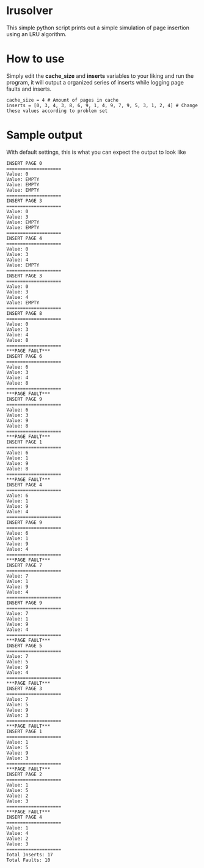 # lrusolver
This simple python script prints out a simple simulation of page insertion using an LRU algorithm.

# How to use

Simply edit the <b>cache_size</b> and <b>inserts</b> variables to your liking and run the program, it will output a organized series of inserts while logging page faults and inserts.

```
cache_size = 4 # Amount of pages in cache
inserts = [0, 3, 4, 3, 8, 6, 9, 1, 4, 9, 7, 9, 5, 3, 1, 2, 4] # Change these values according to problem set
```

# Sample output

With default settings, this is what you can expect the output to look like

```
INSERT PAGE 0
====================
Value: 0
Value: EMPTY
Value: EMPTY
Value: EMPTY
====================
INSERT PAGE 3
====================
Value: 0
Value: 3
Value: EMPTY
Value: EMPTY
====================
INSERT PAGE 4
====================
Value: 0
Value: 3
Value: 4
Value: EMPTY
====================
INSERT PAGE 3
====================
Value: 0
Value: 3
Value: 4
Value: EMPTY
====================
INSERT PAGE 8
====================
Value: 0
Value: 3
Value: 4
Value: 8
====================
***PAGE FAULT***
INSERT PAGE 6
====================
Value: 6
Value: 3
Value: 4
Value: 8
====================
***PAGE FAULT***
INSERT PAGE 9
====================
Value: 6
Value: 3
Value: 9
Value: 8
====================
***PAGE FAULT***
INSERT PAGE 1
====================
Value: 6
Value: 1
Value: 9
Value: 8
====================
***PAGE FAULT***
INSERT PAGE 4
====================
Value: 6
Value: 1
Value: 9
Value: 4
====================
INSERT PAGE 9
====================
Value: 6
Value: 1
Value: 9
Value: 4
====================
***PAGE FAULT***
INSERT PAGE 7
====================
Value: 7
Value: 1
Value: 9
Value: 4
====================
INSERT PAGE 9
====================
Value: 7
Value: 1
Value: 9
Value: 4
====================
***PAGE FAULT***
INSERT PAGE 5
====================
Value: 7
Value: 5
Value: 9
Value: 4
====================
***PAGE FAULT***
INSERT PAGE 3
====================
Value: 7
Value: 5
Value: 9
Value: 3
====================
***PAGE FAULT***
INSERT PAGE 1
====================
Value: 1
Value: 5
Value: 9
Value: 3
====================
***PAGE FAULT***
INSERT PAGE 2
====================
Value: 1
Value: 5
Value: 2
Value: 3
====================
***PAGE FAULT***
INSERT PAGE 4
====================
Value: 1
Value: 4
Value: 2
Value: 3
====================
Total Inserts: 17
Total Faults: 10
```
